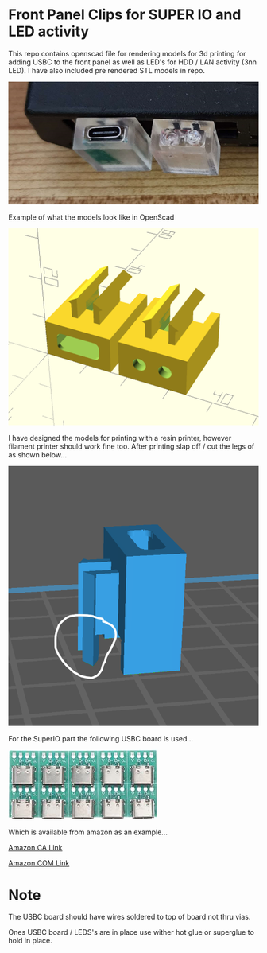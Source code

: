 # Front Panel Clips for SUPER IO and LED activity

This repo contains openscad file for rendering models for 3d printing for adding USBC to the front panel as well as LED's for HDD / LAN activity (3nn LED). I have also included pre rendered STL models in repo.

![Example](https://github.com/Team-Resurgent/FrontPanelClips/blob/main/Images/example.png?raw=true)

Example of what the models look like in OpenScad

![OpenScad](https://github.com/Team-Resurgent/FrontPanelClips/blob/main/Images/openscad.png?raw=true)

I have designed the models for printing with a resin printer, however filament printer should work fine too. After printing slap off / cut the legs of as shown below...

![3DPrint](https://github.com/Team-Resurgent/FrontPanelClips/blob/main/Images/3dprint.png?raw=true)

For the SuperIO part the following USBC board is used...

![USBC](https://github.com/Team-Resurgent/FrontPanelClips/blob/main/Images/usbc.jpg?raw=true)

Which is available from amazon as an example...

[Amazon CA Link](https://www.amazon.ca/gp/product/B0CBLP569W/ref=ppx_yo_dt_b_asin_title_o00_s00?ie=UTF8&psc=1)

[Amazon COM Link](https://www.amazon.com/Cermant-Connector-Adapter-Socket-Transfer/dp/B0CB395L99/ref=sr_1_11?crid=2FJEJPUIKRTL3&keywords=usb+c+pcb&qid=1702837536&sprefix=usbc+pcb%2Caps%2C162&sr=8-11)

# Note

The USBC board should have wires soldered to top of board not thru vias.

Ones USBC board / LEDS's are in place use wither hot glue or superglue to hold in place.
